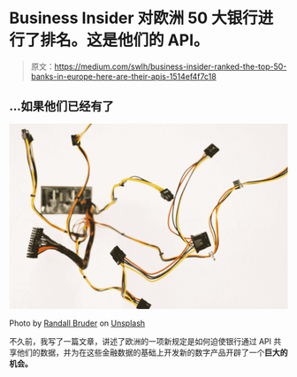 # Business Insider 对欧洲 50 大银行进行了排名。这是他们的 API。

> 原文：<https://medium.com/swlh/business-insider-ranked-the-top-50-banks-in-europe-here-are-their-apis-1514ef4f7c18>

## …如果他们已经有了

![](img/c757cff3c9816f16b2a7f428c979bf7c.png)

Photo by [Randall Bruder](https://unsplash.com/photos/3_I4NVI9d1k?utm_source=unsplash&utm_medium=referral&utm_content=creditCopyText) on [Unsplash](https://unsplash.com/search/photos/digital-connection?utm_source=unsplash&utm_medium=referral&utm_content=creditCopyText)

不久前，我写了一篇文章，讲述了欧洲的一项新规定是如何迫使银行通过 API 共享他们的数据，并为在这些金融数据的基础上开发新的数字产品开辟了一个**巨大的机会。**